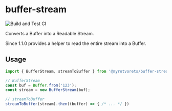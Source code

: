 # buffer-stream

![Build and Test CI](https://github.com/myrotvorets/buffer-stream/workflows/Build%20and%20Test%20CI/badge.svg)

Converts a Buffer into a Readable Stream.

Since 1.1.0 provides a helper to read the entire stream into a Buffer.

## Usage

```js
import { BufferStream, streamToBuffer } from '@myrotvorets/buffer-stream';

// BufferStream
const buf = Buffer.from('123');
const stream = new BufferStream(buf);

// streamToBuffer
streamToBuffer(stream).then((buffer) => { /* ... */ })
```
